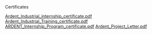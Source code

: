 Certificates

[Ardent_Industrial_internship_certificate.pdf](https://github.com/user-attachments/files/16562391/Ardent_Industrial_internship_certificate.pdf)
[Ardent_Industrial_Training_certificate.pdf](https://github.com/user-attachments/files/16562393/Ardent_Industrial_Training_certificate.pdf)
[ARDENT_Internship_Program_certificate.pdf](https://github.com/user-attachments/files/16562395/ARDENT_Internship_Program_certificate.pdf)
[Ardent_Project_Letter.pdf](https://github.com/user-attachments/files/16562396/Ardent_Project_Letter.pdf)
